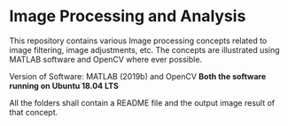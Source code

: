 # Image Processing and Analysis

This repository contains various Image processing concepts related to image filtering, image adjustments, etc. The concepts are illustrated using MATLAB software and OpenCV where ever possible.

Version of Software: MATLAB (2019b) and OpenCV <b> Both the software running on Ubuntu 18.04 LTS </b> 

All the folders shall contain a README file and the output image result of that concept. 
